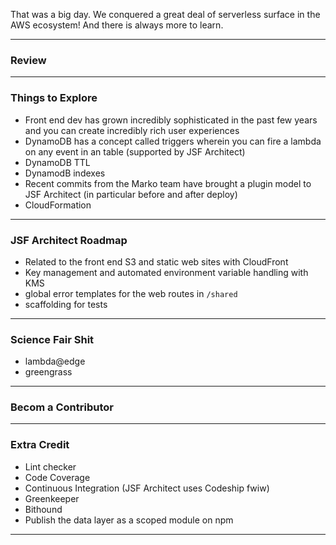 That was a big day. We conquered a great deal of serverless surface in the AWS ecosystem! And there is always more to learn.

---
### Review


---
### Things to Explore

- Front end dev has grown incredibly sophisticated in the past few years and you can create incredibly rich user experiences
- DynamoDB has a concept called triggers wherein you can fire a lambda on any event in an table (supported by JSF Architect)
- DynamoDB TTL
- DynamodB indexes
- Recent commits from the Marko team have brought a plugin model to JSF Architect (in particular before and after deploy)
- CloudFormation

---
### JSF Architect Roadmap

- Related to the front end S3 and static web sites with CloudFront
- Key management and automated environment variable handling with KMS
- global error templates for the web routes in `/shared`
- scaffolding for tests

---
### Science Fair Shit
- lambda@edge
- greengrass

---
### Becom a Contributor

---
### Extra Credit

- Lint checker
- Code Coverage
- Continuous Integration (JSF Architect uses Codeship fwiw)
- Greenkeeper
- Bithound
- Publish the data layer as a scoped module on npm

---
